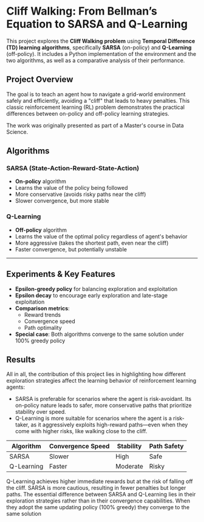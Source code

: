 # Cliff Walking: From Bellman’s Equation to SARSA and Q-Learning

This project explores the **Cliff Walking problem** using **Temporal Difference (TD) learning algorithms**, specifically **SARSA** (on-policy) and **Q-Learning** (off-policy). 
It includes a Python implementation of the environment and the two algorithms, as well as a comparative analysis of their performance.

## Project Overview

The goal is to teach an agent how to navigate a grid-world environment safely and efficiently, avoiding a "cliff" that leads to heavy penalties. 
This classic reinforcement learning (RL) problem demonstrates the practical differences between on-policy and off-policy learning strategies.

The work was originally presented as part of a Master's course in Data Science.

## Algorithms

### SARSA (State-Action-Reward-State-Action)
- **On-policy** algorithm
- Learns the value of the policy being followed
- More conservative (avoids risky paths near the cliff)
- Slower convergence, but more stable

### Q-Learning
- **Off-policy** algorithm
- Learns the value of the optimal policy regardless of agent's behavior
- More aggressive (takes the shortest path, even near the cliff)
- Faster convergence, but potentially unstable

---

## Experiments & Key Features

- **Epsilon-greedy policy** for balancing exploration and exploitation
- **Epsilon decay** to encourage early exploration and late-stage exploitation
- **Comparison metrics**:
  - Reward trends
  - Convergence speed
  - Path optimality
- **Special case**: Both algorithms converge to the same solution under 100% greedy policy


## Results
All in all, the contribution of this project lies in highlighting how different exploration strategies affect the learning behavior of reinforcement learning agents:
- SARSA is preferable for scenarios where the agent is risk-avoidant. Its on-policy nature leads to safer, more conservative paths that prioritize stability over speed.
- Q-Learning is more suitable for scenarios where the agent is a risk-taker, as it aggressively exploits high-reward paths—even when they come with higher risks, like walking close to the cliff.

| Algorithm | Convergence Speed | Stability | Path Safety |
|----------|-------------------|-----------|-------------|
| SARSA    | Slower            | High      | Safe        |
| Q-Learning | Faster          | Moderate  | Risky       |

Q-Learning achieves higher immediate rewards but at the risk of falling off the cliff. 
SARSA is more cautious, resulting in fewer penalties but longer paths.
The essential difference between SARSA and Q-Learning lies in their exploration strategies rather than in their convergence capabilities.
When they adopt the same updating policy (100% greedy) they converge to the same solution

